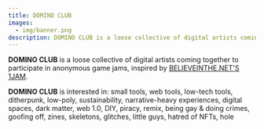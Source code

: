 ```yaml
---
title: DOMINO CLUB
images:
  - img/banner.png
description: DOMINO CLUB is a loose collective of digital artists coming together to participate in anonymous game jams
---
```


**DOMINO CLUB** is a loose collective of digital artists coming together to participate in anonymous game jams, inspired by [BELIEVEINTHE.NET'S](https://www.believeinthe.net/1jam/1jam.html) [1JAM](https://www.believeinthe.net/1jam/1thejam/1TheJam.html).

**DOMINO CLUB** is interested in: small tools, web tools, low-tech tools, ditherpunk, low-poly, sustainability, narrative-heavy experiences, digital spaces, dark matter, web 1.0, DIY, piracy, remix, being gay & doing crimes, goofing off, zines, skeletons, glitches, little guys, hatred of NFTs, hole